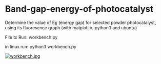# Band-gap-energy-of-photocatalyst
Determine the value of Eg (energy gap) for selected powder photocatalyst, using its fluoresence graph (with matplotlib, python3 and ubuntu)

File to Run: workbench.py

in linux run: python3 workbench.py

[![workbench.jpg](https://i.postimg.cc/ZnCY5Z2R/workbench.jpg)](https://postimg.cc/dZccWMqP)
